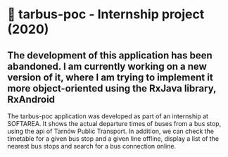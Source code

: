 # 📖 tarbus-poc - Internship project (2020)
## The development of this application has been abandoned. I am currently working on a new version of it, where I am trying to implement it more object-oriented using the RxJava library, RxAndroid

The tarbus-poc application was developed as part of an internship at SOFTAREA. It shows the actual departure times of buses from a bus stop, using the api of Tarnów Public Transport. In addition, we can check the timetable for a given bus stop and a given line offline, display a list of the nearest bus stops and search for a bus connection online.

